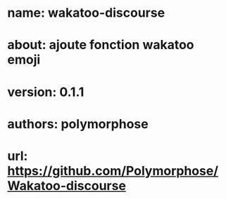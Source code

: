 # name: wakatoo-discourse
# about: ajoute fonction wakatoo emoji
# version: 0.1.1
# authors: polymorphose
# url: https://github.com/Polymorphose/Wakatoo-discourse
